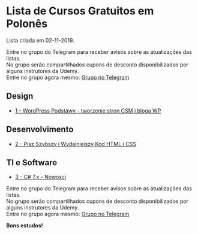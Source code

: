 # Lista de Cursos Gratuitos em Polonês

Lista criada em 02-11-2019.

Entre no grupo do Telegram para receber avisos sobre as atualizações das listas.  
No grupo serão compartilhados cupons de desconto disponibilizados por alguns instrutores da Udemy.  
Entre no grupo agora mesmo: [Grupo no Telegram](http://bit.ly/2UvKbVX)


## Design
 - [ 1 - WordPress Podstawy - tworzenie stron CSM i bloga WP](https://www.udemy.com/course/wordpress-tworzenie-stron-www-i-zarzadzanie-strona-wp/?deal_code=OCT3434&LSNPUBID=FYTGsFWqJEA&ranEAID=FYTGsFWqJEA&ranMID=39197&ranSiteID=FYTGsFWqJEA-IqMpqvz4ffJRssztOnRGXA)


## Desenvolvimento
 - [ 2 - Pisz Szybszy i Wydajniejszy Kod HTML i CSS](https://www.udemy.com/course/pisz-szybszy-i-wydajniejszy-kod-html-i-css/?deal_code=OCT3434&LSNPUBID=FYTGsFWqJEA&ranEAID=FYTGsFWqJEA&ranMID=39197&ranSiteID=FYTGsFWqJEA-IqMpqvz4ffJRssztOnRGXA)


## TI e Software
 - [ 3 - C# 7.x - Nowosci](https://www.udemy.com/course/csharp-7-x-nowosci/?deal_code=OCT3434&LSNPUBID=FYTGsFWqJEA&ranEAID=FYTGsFWqJEA&ranMID=39197&ranSiteID=FYTGsFWqJEA-IqMpqvz4ffJRssztOnRGXA)


Entre no grupo do Telegram para receber avisos sobre as atualizações das listas.  
No grupo serão compartilhados cupons de desconto disponibilizados por alguns instrutores da Udemy.  
Entre no grupo agora mesmo: [Grupo no Telegram](http://bit.ly/2UvKbVX)


**Bons estudos!**

